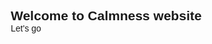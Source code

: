 <html lang="en">
<head>
<meta charset="UTF-8">
	<meta name="viewport" content="width=device-width, initial-scale=1.0">
<title>Calmness 🌱</title>
  <link rel="stylesheet" href="portfolio.css">
<link rel="preconnect" href="https://fonts.googleapis.com">
<link rel="preconnect" href="https://fonts.gstatic.com" crossorigin>
<link href="https://fonts.googleapis.com/css2?family=Ubuntu+Mono:wght@700&display=swap" rel="stylesheet">
<link rel="preconnect" href="https://fonts.googleapis.com">
<link rel="preconnect" href="https://fonts.gstatic.com" crossorigin>
<link href="https://fonts.googleapis.com/css2?family=Secular+One&display=swap" rel="stylesheet">
<link rel="preconnect" href="https://fonts.googleapis.com">
<link rel="preconnect" href="https://fonts.gstatic.com" crossorigin>
<link href="https://fonts.googleapis.com/css2?family=Inconsolata:wght@600&display=swap" rel="stylesheet">
<script src='https://kit.fontawesome.com/a076d05399.js' crossorigin='anonymous'></script>
  <script
  src="https://code.jquery.com/jquery-3.6.0.js"></script>
<style>
    *
{
    margin: 0;
    padding: 0;
    box-sizing: border-box;
    text-decoration: none;
    list-style: none;
    font-family: 'Secular One', sans-serif;
}
    
    .main 
    {
        width: 100%;
        height: 500px;
        display: flex;
        justify-content: center;
        background: #fff;
    }
    
    
    .main h1
{
    position: absolute;
    font-size: 1.2em;
    color: #222;
    margin-top: 10rem;
}

.main a 
{
    position: absolute;
    padding: 13px 45px;
    font-size: 1.1em;
    background: #222;
    color: #fff;
    border-radius: 10px;
    margin-top: 13rem;
}
    
</style>

</head>
<body>
    <section class="main">
        <h1>Welcome to Calmness website</h1>
        <a href="calmness.html">Let's go</a>
    </section>
